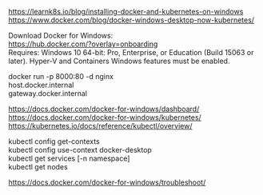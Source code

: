 https://learnk8s.io/blog/installing-docker-and-kubernetes-on-windows  
https://www.docker.com/blog/docker-windows-desktop-now-kubernetes/  


Download Docker for Windows:  
https://hub.docker.com/?overlay=onboarding  
Requires:
Windows 10 64-bit: Pro, Enterprise, or Education (Build 15063 or later).
Hyper-V and Containers Windows features must be enabled.

docker run -p 8000:80 -d nginx  
host.docker.internal  
gateway.docker.internal  



https://docs.docker.com/docker-for-windows/dashboard/  
https://docs.docker.com/docker-for-windows/kubernetes/  
https://kubernetes.io/docs/reference/kubectl/overview/  

kubectl config get-contexts  
kubectl config use-context docker-desktop  
kubectl get services  [-n namespace]  
kubectl get nodes  

https://docs.docker.com/docker-for-windows/troubleshoot/
